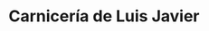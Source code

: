---
title: "Carnicería de Luis Javier"
url: /tresjuncos/carniceria-de-luis-javier/
shop: supermercado
---